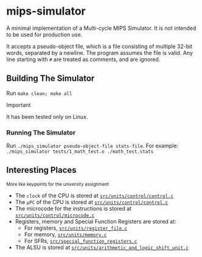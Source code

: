 # mips-simulator

A minimal implementation of a Multi-cycle MIPS Simulator. It is not intended to be used for production use.

It accepts a pseudo-object file, which is a file consisting of multiple 32-bit words, separated by a newline.
The program assumes the file is valid. Any line starting with `#` are treated as comments, and are ignored.

## Building The Simulator

Run `make clean; make all`

> [!IMPORTANT]
> It has been tested only on Linux.

### Running The Simulator

Run `./mips_simulator pseudo-object-file stats-file`.
For example: `./mips_simulator tests/1_math_test.o ./math_test.stats`

## Interesting Places

<sup>More like keypoints for the university assignment</sup>

- The `clock` of the CPU is stored at [`src/units/control/control.c`](src/units/control/control.c#L19)
- The `μPC` of the CPU is stored at [`src/units/control/control.c`](src/units/control/control.c#L19)
- The microcode for the instructions is stored at [`src/units/control/microcode.c`](src/units/control/microcode.c#L11)
- Registers, memory and Special Function Registers are stored at:
  - For registers, [`src/units/register_file.c`](src/units/register_file.c)
  - For memory, [`src/units/memory.c`](src/units/memory.c)
  - For SFRs, [`src/special_function_registers.c`](src/special_function_registers.c)
- The ALSU is stored at [`src/units/arithmetic_and_logic_shift_unit.c`](src/units/arithmetic_and_logic_shift_unit.c)
